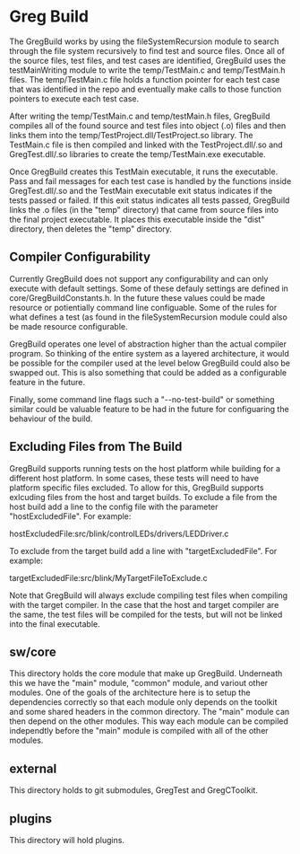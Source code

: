 # Greg Build

The GregBuild works by using the fileSystemRecursion module to search through the file system recursively to find test and source files. Once all of the source files, test files, and test cases are identified, GregBuild uses the testMainWriting module to write the temp/TestMain.c and temp/TestMain.h files. The temp/TestMain.c file holds a function pointer for each test case that was identified in the repo and eventually make calls to those function pointers to execute each test case. 

After writing the temp/TestMain.c and temp/testMain.h files, GregBuild compiles all of the found source and test files into object (.o) files and then links them into the temp/TestProject.dll/TestProject.so library. The TestMain.c file is then compiled and linked with the TestProject.dll/.so and GregTest.dll/.so libraries to create the temp/TestMain.exe executable.

Once GregBuild creates this TestMain executable, it runs the executable. Pass and fail messages for each test case is handled by the functions inside GregTest.dll/.so and the TestMain executable exit status indicates if the tests passed or failed. If this exit status indicates all tests passed, GregBuild links the .o files (in the "temp" directory) that came from source files into
the final project executable. It places this executable inside the "dist" directory, then deletes the "temp" directory.

## Compiler Configurability

Currently GregBuild does not support any configurability and can only execute with default settings. Some of these defauly settings are defined in core/GregBuildConstants.h. In the future these values could be made resource or potientially command line configuable. Some of the rules for what defines a test (as found in the fileSystemRecursion module could also be made resource configurable.

GregBuild operates one level of abstraction higher than the actual compiler program. So thinking of the entire system as a layered architecture, it would be possible for the compiler used at the level below GregBuild could also be swapped out. This is also something that could be added as a configurable feature in the future.

Finally, some command line flags such a "--no-test-build" or something similar could be valuable feature to be had in the future for configuaring the behaviour of the build.

## Excluding Files from The Build

GregBuild supports running tests on the host platform while building for a different host platform. In some cases, these tests will need to have platform specific files excluded. To allow for this, GregBuild supports exlcuding files from the host and target builds. To exclude a file from the host build add a line to the config file with the parameter "hostExcludedFile". For example:

hostExcludedFile:src/blink/controlLEDs/drivers/LEDDriver.c

To exclude from the target build add a line with "targetExcludedFile". For example:

targetExcludedFile:src/blink/MyTargetFileToExclude.c

Note that GregBuild will always exclude compiling test files when compiling with the target compiler. In the case that the host and target compiler are the same, the test files will be compiled for the tests, but will not be linked into the final executable.


## sw/core
This directory holds the core module that make up GregBuild. Underneath this we have the "main" module, "common" module, and variout other modules. One of the goals of the architecture here is to setup the dependencies correctly so that each module only depends on the toolkit and some shared headers in the common directory. The "main" module can then depend on the other modules. This way each module can be compiled independtly before the "main" module is compiled with all of the other modules.

## external
This directory holds to git submodules, GregTest and GregCToolkit.

## plugins
This directory will hold plugins.